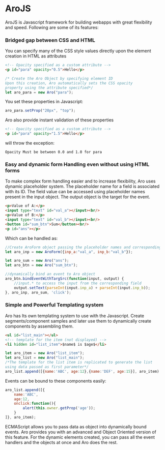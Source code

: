 # AroJS
AroJS is Javascript framework for building webapps with great flexibility and speed. Following are some of its features:

### Bridged gap between CSS and HTML
You can specify many of the CSS style values directly upon the element creation in HTML as attributes

```HTML
<!-- Opacity specified as a custom attribute -->
<p id="para" opacity="0.5">Hello</p>
```

```javascript
/* Create the Aro Object by specifying element ID
Upon this creation, Aro automatically sets the CSS opacity 
property using the attribute specified*/
let aro_para = new Aro("para");
```

You set these properties in Javascript:
```javascript
aro_para.setProp("20px", "top");
```

Aro also provide instant validation of these properties
```HTML
<!-- Opacity specified as a custom attribute -->
<p id="para" opacity="1.5">Hello</p>
```

will throw the exception:
```
Opacity Must be between 0.0 and 1.0 for para
```

### Easy and dynamic form Handling even without using HTML forms
To make complex form handling easier and to increase flexibility, Aro uses dynamic placeholder system. The placeholder name for a field is associated with its ID. The field value can be accessed using placeholder names present in the input object. The output object is the target for the event.
```HTML
<p>Value of A:</p>
<input type="text" id="val_a"></input><br/>
<p>Value of B:</p>
<input type="text" id="val_b"></input><br/>	
<button id="sum_btn">Sum</button><br/>
<p id="ans"></p>
```

Which can be handled as:
```javascript
//Create AroForm object passing the placeholder names and corresponding IDs
let aro_inp = new AroForm({inp_a:"val_a", inp_b:"val_b"});

let aro_sum = new Aro("ans");
let aro_btn = new Aro("sum_btn");

//dynamically bind an event to Aro object
aro_btn.bindEventWithTargSrc(function(input, output) {
    //input.* to access the input from the corresponding field
    output.setText(parseInt(input.inp_a) + parseInt(input.inp_b));
}, aro_inp, aro_sum, 'click');
```

### Simple and Powerful Templating system
Aro has Its own templating system to use with the Javascript. Create segments/component samples and later use them to dynamically create components by assembling them.
```HTML
<ul id="list_main"></ul>
<!-- template for the item (not displayed) -->
<li hidden id="list_item">$name$ is $age$</li>
```
```javascript
let aro_item = new Aro("list_item");
let aro_list = new Aro("list_main");
/*The template for the list item is replicated to generate the list 
using data passed as first parameter*/
aro_list.append([{name:'ABC', age:12},{name:'DEF', age:15}], aro_item);
```
Events can be bound to these components easily:
```javascript
aro_list.append([{
    name:'ABC', 
    age:12,
    onclick:function(){
        alert(this.owner.getProp('age'));
    }
]}, aro_item);
```
ECMAScript allows you to pass data as object into dynamically bound events. Aro provides you with an advanced and Object Oriented version of this feature. For the dynamic elements created, you can pass all the event handlers and the objects at once and Aro does the rest. 

